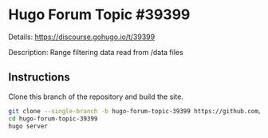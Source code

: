 # Hugo Forum Topic #39399

Details: <https://discourse.gohugo.io/t/39399>

Description: Range filtering data read from /data files

## Instructions

Clone this branch of the repository and build the site.

```bash
git clone --single-branch -b hugo-forum-topic-39399 https://github.com/jmooring/hugo-testing hugo-forum-topic-39399
cd hugo-forum-topic-39399
hugo server
```
